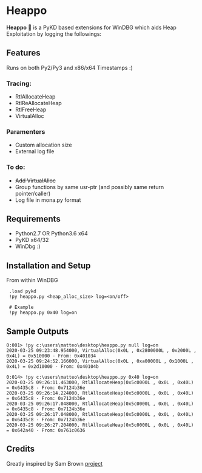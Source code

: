 # Heappo

**Heappo** 🦛 is a PyKD based extensions for WinDBG which aids Heap Exploitation by logging the followings:

## Features

Runs on both Py2/Py3 and x86/x64
Timestamps :)

### Tracing:
  * RtlAllocateHeap
  * RtlReAllocateHeap
  * RtlFreeHeap
  * VirtualAlloc

### Paramenters
  * Custom allocation size
  * External log file

### To do:
* ~~Add VirtualAlloc~~
* Group functions by same usr-ptr (and possibly same return pointer/caller)
* Log file in mona.py format 

## Requirements 
* Python2.7 OR Python3.6 x64 
* PyKD x64/32
* WinDbg :)


## Installation and Setup 
From within WinDBG
     
     .load pykd
     !py heappo.py <heap_alloc_size> log=<on/off> 
     
     # Example
     !py heappo.py 0x40 log=on
   
   
## Sample Outputs

```
0:001> !py c:\users\matteo\desktop\heappo.py null log=on
2020-03-25 09:23:48.954000, VirtualAlloc(0x0L , 0x2800000L , 0x2000L , 0x4L) = 0x510000 - From: 0x401034
2020-03-25 09:24:52.166000, VirtualAlloc(0x0L , 0xa00000L , 0x1000L , 0x4L) = 0x2d10000 - From: 0x40104b
```

```
0:014> !py c:\users\matteo\desktop\heappo.py 0x40 log=on
2020-03-25 09:26:11.463000, RtlAllocateHeap(0x5c0000L , 0x0L , 0x40L) = 0x6435c8 - From: 0x7124b36e
2020-03-25 09:26:14.224000, RtlAllocateHeap(0x5c0000L , 0x0L , 0x40L) = 0x6435c8 - From: 0x7124b36e
2020-03-25 09:26:17.048000, RtlAllocateHeap(0x5c0000L , 0x0L , 0x40L) = 0x6435c8 - From: 0x7124b36e
2020-03-25 09:26:17.048000, RtlAllocateHeap(0x5c0000L , 0x0L , 0x40L) = 0x6435c8 - From: 0x7124b36e
2020-03-25 09:26:27.204000, RtlAllocateHeap(0x5c0000L , 0x0L , 0x40L) = 0x642a40 - From: 0x761c0636
```
   
## Credits

Greatly inspired by Sam Brown [project](https://labs.f-secure.com/archive/heap-tracing-with-windbg-and-python)

